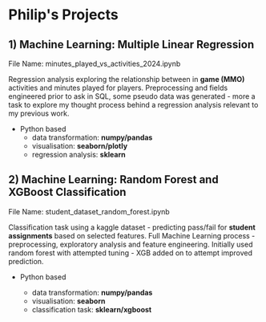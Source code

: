 # Philip's Projects 

## 1) Machine Learning: Multiple Linear Regression

File Name: minutes_played_vs_activities_2024.ipynb

Regression analysis exploring the relationship between in **game (MMO)** activities and minutes played for players.
Preprocessing and fields engineered prior to ask in SQL, some pseudo data was generated - 
more a task to explore my thought process behind a regression analysis relevant to my previous work. 

- Python based
    - data transformation: **numpy/pandas**
    - visualisation: **seaborn/plotly**
    - regression analysis: **sklearn**

## 2) Machine Learning: Random Forest and XGBoost Classification

File Name: student_dataset_random_forest.ipynb

Classification task using a kaggle dataset - predicting pass/fail for **student assignments** based on selected features.
Full Machine Learning process - preprocessing, exploratory analysis and feature engineering.
Initially used random forest with attempted tuning - XGB added on to attempt improved prediction.

- Python based

  -  data transformation: **numpy/pandas**
  -  visualisation: **seaborn**
  -  classification task: **sklearn/xgboost**
